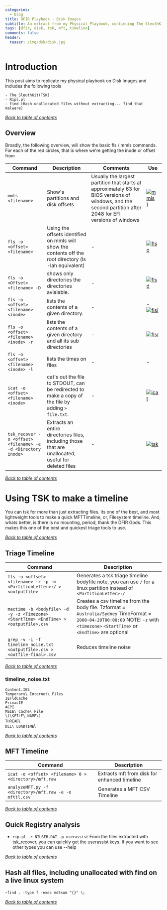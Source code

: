 ```yaml
---
categories:
  - blog
title: DFIR Playbook - Disk Images
subtitle: An extract from my Physical Playbook, continuing The SleuthKit (TSK), Timelines etc
tags: [dfir, disk, tsk, mft, timeline]
comments: false
header:
  teaser: /img/dsk/disk.jpg
---
```



# Introduction
This post aims to replicate my physical playbook on Disk Images and includes the following tools

    - The SleuthKit(TSK)
    - Ripl.pl
    - find (Hash unallocated files without extracting... find that malware)

[*Back to table of contents*](#)

## Overview

Broadly, the following overview, will show the basic fls / mmls commands. For each of the red circles, that is where we're getting the inode or offset from

Command | Description | Comments | Use
-------|--------|-------|--------
`mmls <filename>`| Show's partitions and disk offsets | Usually the largest partition that starts at approximately 63 for BIOS versions of windows, and the second partition after 2048 for EFI versions of windows | [![mmls](/img/dsk/mmls.png)](/img/dsk/mmls.png))
`fls -o <offset> <filename>`| Using the offsets identified on mmls will show the contents off the root directory (ls -lah equivalent)| - | [![flso](/img/dsk/flso.png)](/img/dsk/flso.png)
`fls -o <Offset> <filename> -D`| shows only directories the directories avialable. | - | [![flsd](/img/dsk/flsd.png)](/img/dsk/flsd.png)
`fls -o <offset> <filename> <inode>`| lists the contents of a given directory. | - | - [![flsi](/img/dsk/flsi.png)](/img/dsk/flsi.png)
`fls -o <offset> <filename> <inode> -r` | lists the contents of a given directory and all its sub directories | - | [![flsr](/img/dsk/flsr.png)](/img/dsk/flsr.png)
`fls -o <offset> <filename> <inode> -l` | lists the times on files | - | -
`icat -o <offset> <filename> <inode>` | cat's out the file to STDOUT, can be redirected to make a copy of the file by adding `> file.txt`. | - | [![icat](/img/dsk/icat.png)](/img/dsk/icat.png)
`tsk_recover -o <offset> <filename> -e -d <Directory inode>` | Extracts an entire directories files, including those that are unallocated, useful for deleted files | - | [![tsk](/img/dsk/tsk.png)](/img/dsk/tsk.png)

[*Back to table of contents*](#)

# Using TSK to make a timeline

You can tsk for more than just extracting files. Its one of the best, and most lightweight tools to make a quick MFTTimeline, or, Filesystem timeline. And, whats better, is there is no mounting, period, thank the DFIR Gods. This makes this one of the best and quickest triage tools to use.

[*Back to table of contents*](#)

## Triage Timeline

Command | Description
-------|--------
`fls -o <offset> <filename> -r -p -m <PartitionLetter>:/ > <outputfile>`| Generates a tsk triage timeline bodyfile note, you can use `/` for a linux partition instead of `<PartitionLetter>:/`
`mactime -b <bodyfile> -d -y -z <Timezone> <StartTime> <EndTime> > <outputfile>.csv`| Creates a csv timeline from the body file. Tzformat = `Australia/Sydney` TimeFormat = `2000-04-20T00:00:00` NOTE: `-z` with `<timezone>` `<StartTime>` or `<EndTime>` are optional
`grep -v -i -f timeline_noise.txt <outputfile>.csv > <outfile-final>.csv` | Reduces timeline noise

[*Back to table of contents*](#)

### timeline_noise.txt

`Content.IE5`\
`Temporary\ Internet\ Files`\
`IETldCache`\
`PrivacIE`\
`ACPI`\
`MSIE\ Cache\ File`\
`\(\$FILE\_NAME\)`\
`THREAD`\  
`DLL\ LOADTIME`\

[*Back to table of contents*](#)

## MFT Timeline

Command | Description
-------|--------
`icat -o <offset> <filename> 0 > <directory>/mft.raw`| Extracts mft from disk for enhanced timeline
`analyzeMFT.py -f <directory>/mft.raw -e -o mfttl.csv`| Generates a MFT CSV Timeline

[*Back to table of contents*](#)

## Quick Registry analysis

- `rip.pl -r NTUSER.DAT -p userassist` From the files extracted with tsk_recover, you can quickly get the userassist keys. If you want to see other types you can use --help

[*Back to table of contents*](#)

## Hash all files, including unallocated with find on a live linux system

-`find . -type f -exec md5sum "{}" \;`

[*Back to table of contents*](#)
